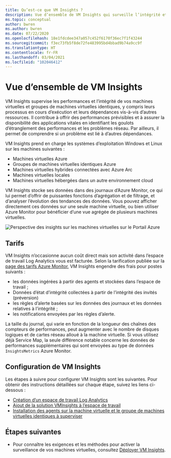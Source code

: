 ```yaml
---
title: Qu’est-ce que VM Insights ?
description: Vue d’ensemble de VM Insights qui surveille l’intégrité et les performances des machines virtuelles Azure, et découvre et mappe automatiquement les composants d’application et leurs dépendances.
ms.topic: conceptual
author: bwren
ms.author: bwren
ms.date: 07/22/2020
ms.openlocfilehash: 18e1fdcdee347a057c452f6170f36ec7f1f43244
ms.sourcegitcommit: f3ec73fb5f8de72fe483995bd4bbad9b74a9cc9f
ms.translationtype: HT
ms.contentlocale: fr-FR
ms.lasthandoff: 03/04/2021
ms.locfileid: "102046412"
---
```

# <a name="overview-of-vm-insights"></a>Vue d’ensemble de VM Insights

VM Insights supervise les performances et l’intégrité de vos machines virtuelles et groupes de machines virtuelles identiques, y compris leurs processus en cours d’exécution et leurs dépendances vis-à-vis d’autres ressources. Il contribue à offrir des performances prévisibles et à assurer la disponibilité des applications vitales en identifiant les goulots d’étranglement des performances et les problèmes réseau. Par ailleurs, il permet de comprendre si un problème est lié à d’autres dépendances.

VM Insights prend en charge les systèmes d’exploitation Windows et Linux sur les machines suivantes :

- Machines virtuelles Azure
- Groupes de machines virtuelles identiques Azure
- Machines virtuelles hybrides connectées avec Azure Arc
- Machines virtuelles locales
- Machines virtuelles hébergées dans un autre environnement cloud
  

VM Insights stocke ses données dans des journaux d’Azure Monitor, ce qui lui permet d’offrir de puissantes fonctions d’agrégation et de filtrage, et d’analyser l’évolution des tendances des données. Vous pouvez afficher directement ces données sur une seule machine virtuelle, ou bien utiliser Azure Monitor pour bénéficier d’une vue agrégée de plusieurs machines virtuelles.

![Perspective des insights sur les machines virtuelles sur le Portail Azure](media/vminsights-overview/vminsights-azmon-directvm.png)


## <a name="pricing"></a>Tarifs
VM Insights n’occasionne aucun coût direct mais son activité dans l’espace de travail Log Analytics vous est facturée. Selon la tarification publiée sur la [page des tarifs Azure Monitor](https://azure.microsoft.com/pricing/details/monitor/), VM Insights engendre des frais pour postes suivants :

- les données ingérées à partir des agents et stockées dans l’espace de travail ;
- Données d’état d’intégrité collectées à partir de l’intégrité des invités (préversion)
- les règles d’alerte basées sur les données des journaux et les données relatives à l’intégrité ;
- les notifications envoyées par les règles d’alerte.

La taille du journal, qui varie en fonction de la longueur des chaînes des compteurs de performances, peut augmenter avec le nombre de disques logiques et de cartes réseau alloué à la machine virtuelle. Si vous utilisez déjà Service Map, la seule différence notable concerne les données de performances supplémentaires qui sont envoyées au type de données `InsightsMetrics` Azure Monitor.


## <a name="configuring-vm-insights"></a>Configuration de VM Insights
Les étapes à suivre pour configurer VM Insights sont les suivantes. Pour obtenir des instructions détaillées sur chaque étape, suivez les liens ci-dessous :

- [Création d’un espace de travail Log Analytics](./vminsights-configure-workspace.md#create-log-analytics-workspace)
- [Ajout de la solution VMInsights à l’espace de travail](./vminsights-configure-workspace.md#add-vminsights-solution-to-workspace)
- [Installation des agents sur la machine virtuelle et le groupe de machines virtuelles identiques à superviser](./vminsights-enable-overview.md)



## <a name="next-steps"></a>Étapes suivantes

- Pour connaître les exigences et les méthodes pour activer la surveillance de vos machines virtuelles, consultez [Déployer VM Insights](./vminsights-enable-overview.md).
